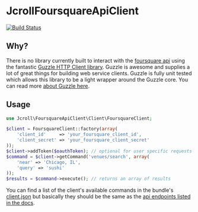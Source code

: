 # JcrollFoursquareApiClient

[![Build Status](https://travis-ci.org/jcroll/foursquare-api-client.png)](https://travis-ci.org/jcroll/foursquare-api-client)

## Why?

There is no library currently built to interact with the [foursquare api](https://developer.foursquare.com/) using the fantastic
[Guzzle HTTP Client library](https://github.com/guzzle/guzzle). Guzzle is awesome and supplies a lot of great things
for building web service clients. Guzzle is fully unit tested which allows this library to be a light wrapper around the Guzzle
core. You can read more [about Guzzle here](http://guzzlephp.org/).

## Usage

```php
use Jcroll\FoursquareApiClient\Client\FoursquareClient;

$client = FoursquareClient::factory(array(
    'client_id'     => 'your_foursquare_client_id',
    'client_secret' => 'your_foursquare_client_secret'
));
$client->addToken($oauthToken); // optional for user specific requests
$command = $client->getCommand('venues/search', array(
    'near' => 'Chicago, IL',
    'query' => 'sushi'
));
$results = $command->execute(); // returns an array of results
```

You can find a list of the client's available commands in the bundle's
[client.json](https://github.com/jcroll/foursquare-api-client/blob/master/lib/Jcroll/FoursquareApiClient/Resources/config/client.json) but basically
they should be the same as the [api endpoints listed in the docs](https://developer.foursquare.com/docs/).
